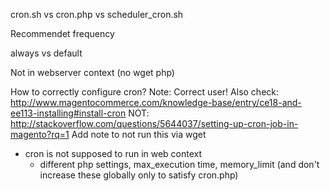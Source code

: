 cron.sh vs cron.php vs scheduler_cron.sh

Recommendet frequency

always vs default

Not in webserver context (no wget php)

How to correctly configure cron?
Note: Correct user!
Also check: http://www.magentocommerce.com/knowledge-base/entry/ce18-and-ee113-installing#install-cron
NOT: http://stackoverflow.com/questions/5644037/setting-up-cron-job-in-magento?rq=1
Add note to not run this via wget 
- cron is not supposed to run in web context
	- different php settings, max_execution time, memory_limit (and don't increase these globally only to satisfy cron.php)

